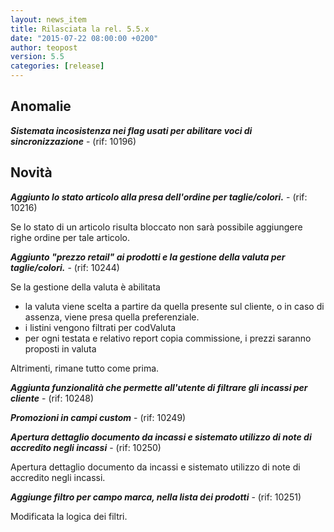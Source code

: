 ```yaml
---
layout: news_item
title: Rilasciata la rel. 5.5.x
date: "2015-07-22 08:00:00 +0200"
author: teopost
version: 5.5
categories: [release]
---
```


## Anomalie

**_Sistemata incosistenza nei flag usati per abilitare voci di sincronizzazione_** - (rif: 10196)



## Novità

**_Aggiunto lo stato articolo alla presa dell'ordine per taglie/colori._** - (rif: 10216)

Se lo stato di un articolo risulta bloccato non sarà possibile aggiungere righe ordine per tale articolo.

**_Aggiunto "prezzo retail" ai prodotti e la gestione della valuta per taglie/colori._** - (rif: 10244)

Se la gestione della valuta è abilitata
- la valuta viene scelta a partire da quella presente sul cliente, o in caso di assenza, viene presa quella preferenziale.
-  i listini vengono filtrati per codValuta
- per ogni testata e relativo report copia commissione, i prezzi saranno proposti in valuta

Altrimenti, rimane tutto come prima.

**_Aggiunta funzionalità che permette all'utente di filtrare gli incassi per cliente_** - (rif: 10248)



**_Promozioni in campi custom_** - (rif: 10249)



**_Apertura dettaglio documento da incassi e sistemato utilizzo di note di accredito negli incassi_** - (rif: 10250)

Apertura dettaglio documento da incassi e sistemato utilizzo di note di accredito negli incassi.

**_Aggiunge filtro per campo marca, nella lista dei prodotti_** - (rif: 10251)

Modificata la logica dei filtri.
